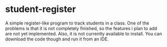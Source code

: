 # student-register
A simple register-like program to track students in a class.
One of the problems is that it is not completely finished, so the features i plan to add are not yet implemented.
Also, it is not currently available to install. You can download the code though and run it from an IDE.
